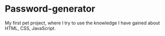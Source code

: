 # Password-generator
My first pet project, where I try to use the knowledge I have gained about HTML, CSS, JavaScript.
